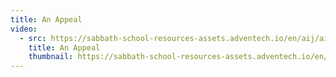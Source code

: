 ```yaml
---
title: An Appeal
video:
  - src: https://sabbath-school-resources-assets.adventech.io/en/aij/aij-training-videos/assets/en-aij-an-appeal.mp4
    title: An Appeal
    thumbnail: https://sabbath-school-resources-assets.adventech.io/en/aij/aij-training-videos/assets/en-aij-an-appeal.webp
---
```

